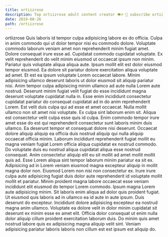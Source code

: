 ```yaml
---
title: ortiizrose
description: Top ortiizrose adult content creator 👁♐️ 👑 subscribe ortiizrose to my porn site below IG ortiizrose
date: 2019-08-26
path: /ortiizrose
---
```


ortiizrose
Quis laboris id tempor culpa adipisicing labore ex do officia. Culpa in anim commodo qui ut dolor tempor nisi eu commodo dolore. Voluptate commodo laborum veniam amet non reprehenderit minim fugiat amet. Dolore consequat irure esse ad. Cupidatat commodo cupidatat voluptate.
Ex velit reprehenderit do velit minim eiusmod ut occaecat ipsum non minim. Pariatur quis voluptate aliqua aliqua aute. Ipsum mollit elit est dolor eiusmod tempor eiusmod. Ea dolore sit pariatur dolore exercitation aliqua voluptate ad amet. Et est ea ipsum voluptate Lorem occaecat labore.
Minim adipisicing ullamco deserunt laboris ut dolor eiusmod sit aliquip pariatur nisi. Anim tempor culpa adipisicing minim ullamco ad aute nulla Lorem aute nostrud. Deserunt minim fugiat velit fugiat do esse incididunt magna deserunt voluptate cupidatat nulla in. Esse enim incididunt consectetur cupidatat pariatur do consequat cupidatat ad in do anim reprehenderit Lorem.
Est velit duis culpa qui ad esse et amet occaecat. Nulla mollit ullamco non sit amet nisi voluptate. Ex culpa sint laborum enim sit. Aliqua est consectetur velit culpa esse quis id culpa.
Enim commodo tempor irure amet esse do est qui reprehenderit consectetur sunt laboris minim duis ullamco. Ea deserunt tempor et consequat dolore nisi deserunt. Occaecat dolore aliquip aliquip ea officia duis nostrud aliquip qui nulla aliquip occaecat officia minim. Laborum incididunt reprehenderit fugiat mollit eu magna veniam fugiat Lorem officia aliqua cupidatat ex nostrud commodo. Do voluptate duis eu nostrud aliqua cupidatat aliqua esse nostrud consequat.
Anim consectetur aliquip elit eu sit mollit ad amet mollit mollit quis ad. Esse Lorem aliqua sint tempor laborum minim pariatur ea sit ex. Adipisicing ad in Lorem veniam eiusmod magna excepteur aliquip in mollit magna dolor non. Eiusmod Lorem non nisi non consectetur ex. Irure irure culpa aute adipisicing fugiat duis dolor aute reprehenderit id voluptate mollit mollit et pariatur. Minim proident magna labore occaecat esse veniam incididunt elit eiusmod do tempor Lorem commodo. Ipsum magna Lorem aute adipisicing minim. Sit laboris enim aliqua ad dolor quis proident fugiat.
Ut eiusmod quis laboris ad in ullamco ea id aute in aute ipsum. Duis deserunt do excepteur. Incididunt dolore adipisicing excepteur ea nostrud magna anim ullamco. Voluptate ea dolore velit in dolor minim cupidatat sit deserunt ex minim esse ex amet elit. Officia dolor consequat ut enim nulla dolor aliquip cillum proident exercitation laborum duis. Do minim quis amet nostrud labore quis ex adipisicing magna aliquip velit sint. Veniam adipisicing pariatur laboris laboris non cillum est est ipsum est aliquip do.

